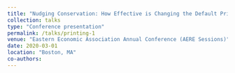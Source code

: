 ```yaml
---
title: "Nudging Conservation: How Effective is Changing the Default Print Setting to Duplex?"
collection: talks
type: "Conference presentation"
permalink: /talks/printing-1
venue: "Eastern Economic Association Annual Conference (AERE Sessions)"
date: 2020-03-01
location: "Boston, MA"
co-authors: 
---
```



